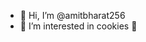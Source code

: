- 👋 Hi, I’m @amitbharat256
- 👀 I’m interested in cookies 🍪
<!---
amitbharat256/amitbharat256 is a ✨ special ✨ repository because its `README.md` (this file) appears on your GitHub profile.
You can click the Preview link to take a look at your changes.
--->
